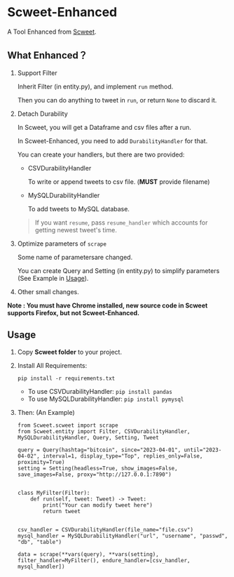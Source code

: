 

# Scweet-Enhanced

A Tool Enhanced from [Scweet](https://github.com/Altimis/Scweet).

## What Enhanced？

1. Support Filter

   Inherit Filter (in entity.py), and implement `run` method.

   Then you can do anything to tweet in `run`, or return `None` to discard it.

2. Detach Durability

   In Scweet, you will get a Dataframe and csv files after a run.

   In Scweet-Enhanced, you need to add `DurabilityHandler` for that. 

   You can create your handlers, but there are two provided:

   * CSVDurabilityHandler

     To write or append tweets to csv file. (**MUST** provide filename)

   * MySQLDurabilityHandler

     To add tweets to MySQL database.

   > If you want `resume`, pass `resume_handler` which accounts for getting newest tweet's time.

3. Optimize parameters of `scrape`

   Some name of parametersare changed.

   You can create Query and Setting (in entity.py) to simplify parameters (See Example in [Usage](#Usage)).

4. Other small changes.

**Note : You must have Chrome installed, new source code in Scweet supports Firefox, but not Scweet-Enhanced.**

## Usage

1. Copy **Scweet folder** to your project.

2. Install All Requirements:

   `pip install -r requirements.txt`

   * To use CSVDurabilityHandler: `pip install pandas`
   * To use MySQLDurabilityHandler: `pip install pymysql`

3. Then: (An Example)

   ```python3
   from Scweet.scweet import scrape
   from Scweet.entity import Filter, CSVDurabilityHandler, MySQLDurabilityHandler, Query, Setting, Tweet
   
   query = Query(hashtag="bitcoin", since="2023-04-01", until="2023-04-02", interval=1, display_type="Top", replies_only=False, proximity=True)
   setting = Setting(headless=True, show_images=False, save_images=False, proxy="http://127.0.0.1:7890")
   
   
   class MyFilter(Filter):
       def run(self, tweet: Tweet) -> Tweet:
           print("Your can modify tweet here")
           return tweet
   
   
   csv_handler = CSVDurabilityHandler(file_name="file.csv")
   mysql_handler = MySQLDurabilityHandler("url", "username", "passwd", "db", "table")
   
   data = scrape(**vars(query), **vars(setting), filter_handler=MyFilter(), endure_handler=[csv_handler, mysql_handler])
   ```
